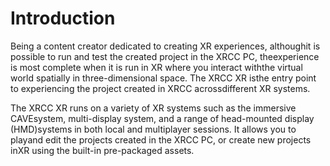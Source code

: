 # Introduction

Being a content creator dedicated to creating XR experiences, althoughit is possible to run and test the created project in the XRCC PC, theexperience is most complete when it is run in XR where you interact withthe virtual world spatially in three-dimensional space. The XRCC XR isthe entry point to experiencing the project created in XRCC acrossdifferent XR systems.

The XRCC XR runs on a variety of XR systems such as the immersive CAVEsystem, multi-display system, and a range of head-mounted display (HMD)systems in both local and multiplayer sessions. It allows you to playand edit the projects created in the XRCC PC, or create new projects inXR using the built-in pre-packaged assets.
